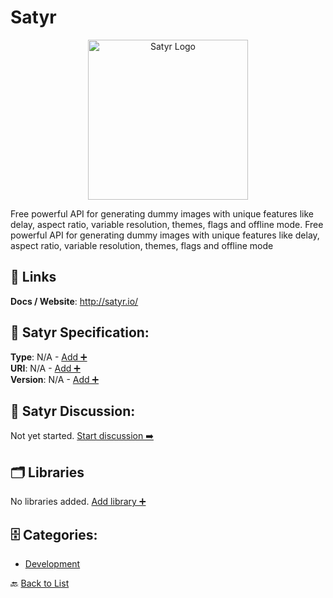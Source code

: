 # Satyr
<p align="center">
    <img width="256" src="https://raw.githubusercontent.com/apis-list/apis-list/main/apis/satyr/logo_256x256.png" alt="Satyr Logo"/>
</p>
Free powerful API for generating dummy images with unique features like delay, aspect ratio, variable resolution, themes, flags and offline mode. Free powerful API for generating dummy images with unique features like delay, aspect ratio, variable resolution, themes, flags and offline mode

##  🔗 Links
**Docs / Website**: http://satyr.io/

## 🧬 Satyr Specification:
**Type**: N/A - [Add ➕](https://github.com/apis-list/apis-list/edit/main/apis.yaml#L17108)  
**URI**: N/A - [Add ➕](https://github.com/apis-list/apis-list/edit/main/apis.yaml#L17108)  
**Version**: N/A - [Add ➕](https://github.com/apis-list/apis-list/edit/main/apis.yaml#L17108)

## 💬 Satyr Discussion:
Not yet started. [Start discussion ➡️](https://github.com/apis-list/apis-list/discussions/new)

## 🗂️ Libraries

No libraries added. [Add library ➕](https://github.com/apis-list/apis-list/edit/main/apis.yaml#L17108)    


## 🗄️ Categories:
- [Development](https://github.com/apis-list/apis-list#development-)

🔙  [Back to List](https://github.com/apis-list/apis-list)

